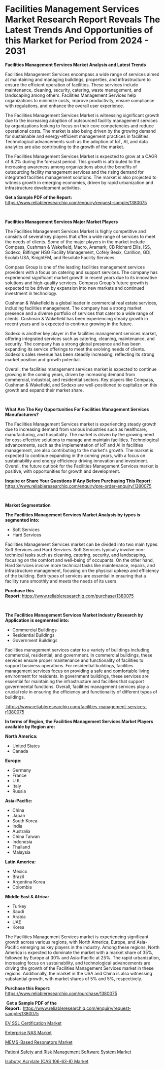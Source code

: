 <p><h1>Facilities Management Services Market Research Report Reveals The Latest Trends And Opportunities of this Market for Period from 2024 - 2031</h1></p><p><strong>Facilities Management Services Market Analysis and Latest Trends</strong></p>
<p><p>Facilities Management Services encompass a wide range of services aimed at maintaining and managing buildings, properties, and infrastructure to ensure the efficient operation of facilities. These services include maintenance, cleaning, security, catering, waste management, and landscaping among others. Facilities Management Services help organizations to minimize costs, improve productivity, ensure compliance with regulations, and enhance the overall user experience.</p><p>The Facilities Management Services Market is witnessing significant growth due to the increasing adoption of outsourced facility management services by organizations looking to focus on their core competencies and reduce operational costs. The market is also being driven by the growing demand for sustainable and energy-efficient management practices in facilities. Technological advancements such as the adoption of IoT, AI, and data analytics are also contributing to the growth of the market.</p><p>The Facilities Management Services Market is expected to grow at a CAGR of 8.2% during the forecast period. This growth is attributed to the increasing awareness among organizations about the benefits of outsourcing facility management services and the rising demand for integrated facilities management solutions. The market is also projected to witness growth in emerging economies, driven by rapid urbanization and infrastructure development activities.</p></p>
<p><strong>Get a Sample PDF of the Report:&nbsp;</strong> <a href="https://www.reliableresearchiq.com/enquiry/request-sample/1380075">https://www.reliableresearchiq.com/enquiry/request-sample/1380075</a></p>
<p>&nbsp;</p>
<p><strong>Facilities Management Services Major Market Players</strong></p>
<p><p>The Facilities Management Services Market is highly competitive and consists of several key players that offer a wide range of services to meet the needs of clients. Some of the major players in the market include Compass, Cushman & Wakefield, Macro, Aramark, CB Richard Ellis, ISS, Sodexo, Bilfinger HSG Facility Management, Cofely Besix, Carillion, GDI, Ecolab USA, KnightFM, and Resolute Facility Services.</p><p>Compass Group is one of the leading facilities management services providers with a focus on catering and support services. The company has experienced significant market growth in recent years due to its innovative solutions and high-quality services. Compass Group's future growth is expected to be driven by expansion into new markets and continued investment in technology.</p><p>Cushman & Wakefield is a global leader in commercial real estate services, including facilities management. The company has a strong market presence and a diverse portfolio of services that cater to a wide range of clients. Cushman & Wakefield has been experiencing steady growth in recent years and is expected to continue growing in the future.</p><p>Sodexo is another key player in the facilities management services market, offering integrated services such as catering, cleaning, maintenance, and security. The company has a strong global presence and has been expanding its service offerings to meet the evolving needs of clients. Sodexo's sales revenue has been steadily increasing, reflecting its strong market position and growth potential.</p><p>Overall, the facilities management services market is expected to continue growing in the coming years, driven by increasing demand from commercial, industrial, and residential sectors. Key players like Compass, Cushman & Wakefield, and Sodexo are well-positioned to capitalize on this growth and expand their market share.</p></p>
<p>&nbsp;</p>
<p><strong>What Are The Key Opportunities For Facilities Management Services Manufacturers?</strong></p>
<p><p>The Facilities Management Services market is experiencing steady growth due to increasing demand from various industries such as healthcare, manufacturing, and hospitality. The market is driven by the growing need for cost-effective solutions to manage and maintain facilities. Technological advancements, such as the implementation of IoT and AI in facilities management, are also contributing to the market's growth. The market is expected to continue expanding in the coming years, with a focus on sustainability and energy efficiency driving innovation and investment. Overall, the future outlook for the Facilities Management Services market is positive, with opportunities for growth and development.</p></p>
<p><strong>Inquire or Share Your Questions If Any Before Purchasing This Report:</strong> <a href="https://www.reliableresearchiq.com/enquiry/pre-order-enquiry/1380075">https://www.reliableresearchiq.com/enquiry/pre-order-enquiry/1380075</a></p>
<p>&nbsp;</p>
<p><strong>Market Segmentation</strong></p>
<p><strong>The Facilities Management Services Market Analysis by types is segmented into:</strong></p>
<p><ul><li>Soft Services</li><li>Hard Services</li></ul></p>
<p><p>Facilities Management Services market can be divided into two main types: Soft Services and Hard Services. Soft Services typically involve non-technical tasks such as cleaning, catering, security, and landscaping, focusing on the comfort and well-being of occupants. On the other hand, Hard Services involve more technical tasks like maintenance, repairs, and infrastructure management, focusing on the physical upkeep and efficiency of the building. Both types of services are essential in ensuring that a facility runs smoothly and meets the needs of its users.</p></p>
<p><strong>Purchase this Report:&nbsp;</strong><a href="https://www.reliableresearchiq.com/purchase/1380075">https://www.reliableresearchiq.com/purchase/1380075</a></p>
<p>&nbsp;</p>
<p><strong>The Facilities Management Services Market Industry Research by Application is segmented into:</strong></p>
<p><ul><li>Commercial Buildings</li><li>Residential Buildings</li><li>Government Buildings</li></ul></p>
<p><p>Facilities management services cater to a variety of buildings including commercial, residential, and government. In commercial buildings, these services ensure proper maintenance and functionality of facilities to support business operations. For residential buildings, facilities management services focus on providing a safe and comfortable living environment for residents. In government buildings, these services are essential for maintaining the infrastructure and facilities that support governmental functions. Overall, facilities management services play a crucial role in ensuring the efficiency and functionality of different types of buildings.</p></p>
<p><a href="https://www.reliableresearchiq.com/facilities-management-services-r1380075">&nbsp;https://www.reliableresearchiq.com/facilities-management-services-r1380075</a></p>
<p><strong>In terms of Region, the Facilities Management Services Market Players available by Region are:</strong></p>
<p>
    <p> <strong> North America: </strong>
        <ul>
            <li>United States</li>
            <li>Canada</li>
        </ul>
        </p> 
    <p> <strong> Europe: </strong>
        <ul>
            <li>Germany</li>
            <li>France</li>
            <li>U.K.</li>
            <li>Italy</li>
            <li>Russia</li>
        </ul>
        </p> 
    <p> <strong> Asia-Pacific: </strong>
        <ul>
            <li>China</li>
            <li>Japan</li>
            <li>South Korea</li>
            <li>India</li>
            <li>Australia</li>
            <li>China Taiwan</li>
            <li>Indonesia</li>
            <li>Thailand</li>
            <li>Malaysia</li>
        </ul>
        </p> 
    <p> <strong> Latin America: </strong>
        <ul>
            <li>Mexico</li>
            <li>Brazil</li>
            <li>Argentina Korea</li>
            <li>Colombia</li>
        </ul>
        </p> 
    <p> <strong> Middle East & Africa: </strong>
        <ul>
            <li>Turkey</li>
            <li>Saudi</li>
            <li>Arabia</li>
            <li>UAE</li>
            <li>Korea</li>
        </ul>
    </p>
    </p>
<p><p>The Facilities Management Services market is experiencing significant growth across various regions, with North America, Europe, and Asia-Pacific emerging as key players in the industry. Among these regions, North America is expected to dominate the market with a market share of 35%, followed by Europe at 30% and Asia-Pacific at 25%. The rapid urbanization, increasing focus on sustainability, and technological advancements are driving the growth of the Facilities Management Services market in these regions. Additionally, the market in the USA and China is also witnessing substantial growth, with market shares of 5% and 5%, respectively.</p></p>
<p><strong>Purchase this Report: </strong><a href="https://www.reliableresearchiq.com/purchase/1380075">https://www.reliableresearchiq.com/purchase/1380075</a></p>
<p>&nbsp;<strong>Get a Sample PDF of the Report:&nbsp;&nbsp;</strong><a href="https://www.reliableresearchiq.com/enquiry/request-sample/1380075">https://www.reliableresearchiq.com/enquiry/request-sample/1380075</a></p>
<p><strong></strong></p>
<p><p><a href="https://github.com/msLonKoss78/Market-Research-Report-List-1/blob/main/ev-ssl-certification-market.md">EV SSL Certification Market</a></p><p><a href="https://github.com/lairestrong/Market-Research-Report-List-1/blob/main/enterprise-nas-market.md">Enterprise NAS Market</a></p><p><a href="https://www.linkedin.com/pulse/global-mems-based-resonators-market-share-growth-opportunities-zz9uc">MEMS-Based Resonators Market</a></p><p><a href="https://medium.com/@neilrogers69/patient-safety-and-risk-management-software-system-industry-analysis-report-its-market-size-487b4ae55970">Patient Safety and Risk Management Software System Market</a></p><p><a href="https://www.linkedin.com/pulse/isobutyl-acrylate-cas-106-63-8-market-share-size-trends-industry-tsmwc">Isobutyl Acrylate (CAS 106-63-8) Market</a></p></p>